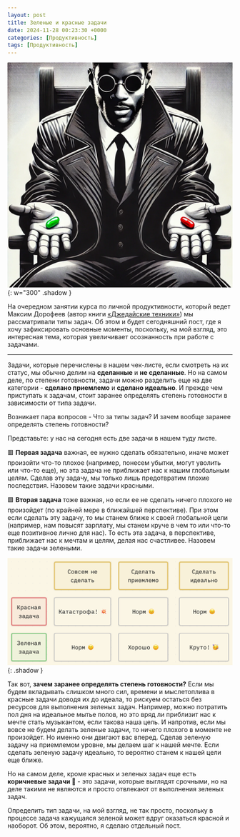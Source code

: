 ```yaml
---
layout: post
title: Зеленые и красные задачи
date: 2024-11-28 00:23:30 +0000
categories: [Продуктивность]
tags: [Продуктивность]
---
```


![](assets/img/memes/morfeus-red-green-task.webp){:  w="300" .shadow }

На очередном занятии курса по личной продуктивности, который ведет Максим Дорофеев (автор книги [«Джедайские техники»](https://www.mann-ivanov-ferber.ru/catalog/product/dzhedajskie-texniki)) мы рассматривали типы задач. Об этом и будет сегодняшний пост, где я хочу зафиксировать основные моменты, поскольку, на мой взгляд, это интересная тема, которая увеличивает осознанность при работе с задачами.

---

Задачи, которые перечислены в нашем чек-листе, если смотреть на их статус, мы обычно делим на **сделанные** и **не сделанные**. Но на самом деле, по степени готовности, задачи можно разделить еще на две категории - **сделано приемлемо** и **сделано идеально**. И прежде чем приступать к задачам, стоит заранее определять степень готовности в зависимости от типа задачи.

Возникает пара вопросов - Что за типы задач? И зачем вообще заранее определять степень готовности?

Представьте: у нас на сегодня есть две задачи в нашем туду листе.

🟥 **Первая задача** важная, ее нужно сделать обязательно, иначе может произойти что-то плохое (например, понесем убытки, могут уволить или что-то еще), но эта задача не приближает нас к нашим глобальным целям. Сделав эту задачу, мы только лишь предотвратим плохие последствия. Назовем такие задачи красными.

🟩 **Вторая задача** тоже важная, но если ее не сделать ничего плохого не произойдет (по крайней мере в ближайшей перспективе). При этом если сделать эту задачу, то мы станем ближе к своей глобальной цели (например, нам повысят зарплату, мы станем круче в чем то или что-то еще позитивное лично для нас). То есть эта задача, в перспективе, приближает нас к мечтам и целям, делая нас счастливее. Назовем такие задачи зелеными.

![](assets/img/green-red-tasks.png){: .shadow }

Так вот, **зачем заранее определять степень готовности?** Если мы будем вкладывать слишком много сил, времени и мыслетоплива в красные задачи доводя их до идеала, то рискуем остаться без ресурсов для выполнения зеленых задач. Например, можно потратить пол дня на идеальное мытье полов, но это вряд ли приблизит нас к мечте стать музыкантом, если такова наша цель. И напротив, если мы вовсе не будем делать зеленые задачи, то ничего плохого в моменте не произойдет. Но именно они двигают вас вперед. Сделав зеленую задачу на приемлемом уровне, мы делаем шаг к нашей мечте. Если сделать зеленую задачу идеально, то вероятно станем к нашей цели еще ближе.

Но на самом деле, кроме красных и зеленых задач еще есть **коричневые задачи 💩** - это задачи, которые выглядят срочными, но на деле такими не являются и просто отвлекают от выполнения зеленых задач.

Определить тип задачи, на мой взгляд, не так просто, поскольку в процессе задача кажущаяся зеленой может вдруг оказаться красной и наоборот. Об этом, вероятно, я сделаю отдельный пост.

<!--
Дописать про:
- Определение типа задач
- Что закон ассоциативности не работает для задач
- В день надо бы делать хотя бы одну зеленую задачу
-->
